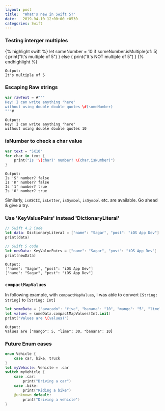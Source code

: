 ```yaml
---
layout: post
title:  "What's new in Swift 5?"
date:   2019-04-10 12:00:00 +0530
categories: Swift
---
```


### Testing interger multiples

{% highlight swift %}
let someNumber = 10
if someNumber.isMultiple(of: 5) {
	print("It's multiple of 5")
} else {
	print("It's NOT multiple of 5")
}
{% endhighlight %}

```
Output:
It's multiple of 5
```

### Escaping Raw strings

```swift
var rawText = #"""
Hey! I can write anything "here"
without using double double quotes \#(someNumber)
"""#
```

```
Output:
Hey! I can write anything "here"
without using double double quotes 10
```

### isNumber to check a char value

```swift
var text = "SK10"
for char in text {
    print("Is '\(char)' number? \(char.isNumber)")
}
```

```
Output:
Is 'S' number? false
Is 'K' number? false
Is '1' number? true
Is '0' number? true
```

Similarly, `isASCII`, `isLetter`, `isSymbol`, `isSymbol` etc. are available. Go ahead & give a try.

### Use 'KeyValuePairs' instead 'DictionaryLiteral'

```swift
// Swift 4.2 Code
let data: DictionaryLiteral = ["name": "Sagar", "post": "iOS App Dev"]
print(data)

// Swift 5 code
let newData: KeyValuePairs = ["name": "Sagar", "post": "iOS App Dev"]
print(newData)
```

```
Output:
["name": "Sagar", "post": "iOS App Dev"]
["name": "Sagar", "post": "iOS App Dev"]
```

### `compactMapValues`

In following example, with `compactMapValues`, I was able to convert `[String: String]` to `[String: Int]`

```swift
let someData = ["avacado": "five", "banana": "10", "mango": "5", "lime": "30"]
let values = someData.compactMapValues(Int.init)
print("Values are \(values)")
```

```
Output:
Values are ["mango": 5, "lime": 30, "banana": 10]
```

### Future Enum cases

```swift
enum Vehicle {
	case car, bike, truck
}
let myVehicle: Vehicle = .car
switch myVehicle {
	case .car:
		print("Driving a car")
	case .bike:
		print("Riding a bike")
	@unknown default: 
		print("Driving a vehicle")
}
```

